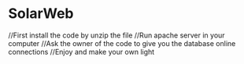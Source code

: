 # SolarWeb
//First install the code by unzip the file
//Run apache server in your computer
//Ask the owner of the code to give you the database online connections
//Enjoy and make your own light

